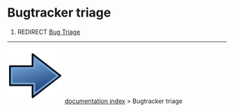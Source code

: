 # Bugtracker triage
1.  REDIRECT [Bug Triage](Bug_Triage.md)



---
![](images/Button_right.svg) [documentation index](../README.md) > Bugtracker triage
